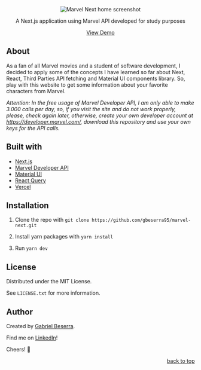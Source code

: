 <div align="center">
    <img src="https://user-images.githubusercontent.com/47508755/170922531-598bb654-eea4-4804-aeb3-06e876619092.png" alt="Marvel Next home screenshot" />
    <p>A Next.js application using Marvel API developed for study purposes</p>
</div>

<div align="center">
    <a href="https://marvel-next-mu.vercel.app/">View Demo</a>
</div>

## About

As a fan of all Marvel movies and a student of software development, I decided to apply some of the concepts I have learned so far about Next, React, Third Parties API fetching and Material UI components library. So, play with this website to get some information about your favorite characters from Marvel.

_Attention: In the free usage of Marvel Developer API, I am only able to make 3.000 calls per day, so, if you visit the site and do not work properly, please, check again later, otherwise, create your own developer account at https://developer.marvel.com/, download this repository and use your own keys for the API calls._

## Built with

- [Next.js](https://nextjs.org/)
- [Marvel Developer API](https://developer.marvel.com/documentation/getting_started)
- [Material UI](https://mui.com/pt/)
- [React Query](https://react-query.tanstack.com/)
- [Vercel](https://vercel.com/docs)

## Installation

1. Clone the repo with `git clone https://github.com/gbeserra95/marvel-next.git`

2. Install yarn packages with `yarn install`

3. Run `yarn dev`

## License

Distributed under the MIT License.<br>

See `LICENSE.txt` for more information.

## Author

Created by [Gabriel Beserra](https://github.com/gbeserra95).

Find me on [LinkedIn](https://www.linkedin.com/in/-gabrielbeserra/)!

Cheers! 🍻

<div align="right">
    <a href="#">back to top</a>
</div>
